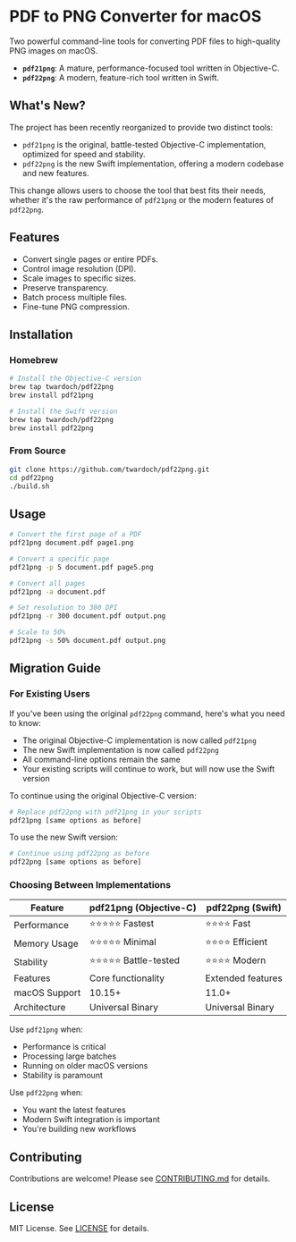 # PDF to PNG Converter for macOS

Two powerful command-line tools for converting PDF files to high-quality PNG images on macOS.

- **`pdf21png`**: A mature, performance-focused tool written in Objective-C.
- **`pdf22png`**: A modern, feature-rich tool written in Swift.

## What's New?

The project has been recently reorganized to provide two distinct tools:

- `pdf21png` is the original, battle-tested Objective-C implementation, optimized for speed and stability.
- `pdf22png` is the new Swift implementation, offering a modern codebase and new features.

This change allows users to choose the tool that best fits their needs, whether it's the raw performance of `pdf21png` or the modern features of `pdf22png`.

## Features

- Convert single pages or entire PDFs.
- Control image resolution (DPI).
- Scale images to specific sizes.
- Preserve transparency.
- Batch process multiple files.
- Fine-tune PNG compression.

## Installation

### Homebrew

```bash
# Install the Objective-C version
brew tap twardoch/pdf22png
brew install pdf21png

# Install the Swift version
brew tap twardoch/pdf22png
brew install pdf22png
```

### From Source

```bash
git clone https://github.com/twardoch/pdf22png.git
cd pdf22png
./build.sh
```

## Usage

```bash
# Convert the first page of a PDF
pdf21png document.pdf page1.png

# Convert a specific page
pdf21png -p 5 document.pdf page5.png

# Convert all pages
pdf21png -a document.pdf

# Set resolution to 300 DPI
pdf21png -r 300 document.pdf output.png

# Scale to 50%
pdf21png -s 50% document.pdf output.png
```

## Migration Guide

### For Existing Users

If you've been using the original `pdf22png` command, here's what you need to know:

- The original Objective-C implementation is now called `pdf21png`
- The new Swift implementation is now called `pdf22png`
- All command-line options remain the same
- Your existing scripts will continue to work, but will now use the Swift version

To continue using the original Objective-C version:
```bash
# Replace pdf22png with pdf21png in your scripts
pdf21png [same options as before]
```

To use the new Swift version:
```bash
# Continue using pdf22png as before
pdf22png [same options as before]
```

### Choosing Between Implementations

| Feature | pdf21png (Objective-C) | pdf22png (Swift) |
|---------|----------------------|------------------|
| Performance | ⭐⭐⭐⭐⭐ Fastest | ⭐⭐⭐⭐ Fast |
| Memory Usage | ⭐⭐⭐⭐⭐ Minimal | ⭐⭐⭐⭐ Efficient |
| Stability | ⭐⭐⭐⭐⭐ Battle-tested | ⭐⭐⭐⭐ Modern |
| Features | Core functionality | Extended features |
| macOS Support | 10.15+ | 11.0+ |
| Architecture | Universal Binary | Universal Binary |

Use `pdf21png` when:
- Performance is critical
- Processing large batches
- Running on older macOS versions
- Stability is paramount

Use `pdf22png` when:
- You want the latest features
- Modern Swift integration is important
- You're building new workflows

## Contributing

Contributions are welcome! Please see [CONTRIBUTING.md](CONTRIBUTING.md) for details.

## License

MIT License. See [LICENSE](LICENSE) for details.
